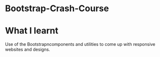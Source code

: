 # Bootstrap-Crash-Course

# What I learnt
Use of the Bootstrapncomponents and utilities to come up with responsive websites and designs.
